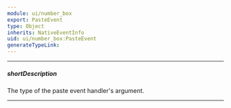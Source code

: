 ```yaml
---
module: ui/number_box
export: PasteEvent
type: Object
inherits: NativeEventInfo
uid: ui/number_box:PasteEvent
generateTypeLink: 
---
```

---
##### shortDescription
The type of the paste event handler's argument.

---
<!-- Description goes here -->